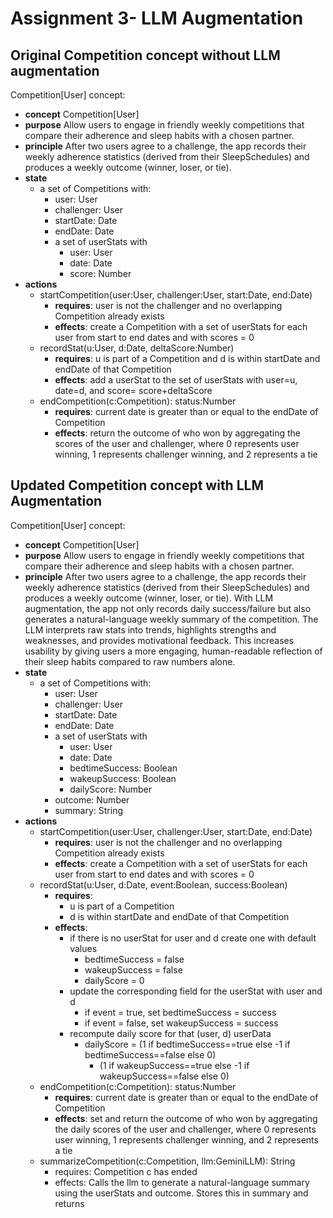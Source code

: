 # Assignment 3- LLM Augmentation

## Original Competition concept without LLM augmentation
Competition[User] concept:
- **concept** Competition[User]
- **purpose** Allow users to engage in friendly weekly competitions that compare their adherence and sleep habits with a chosen partner.
- **principle** After two users agree to a challenge, the app records their weekly adherence statistics (derived from their SleepSchedules) and produces a weekly outcome (winner, loser, or tie).
- **state**
    - a set of Competitions with:
        - user: User
        - challenger: User
        - startDate: Date
        - endDate: Date
        - a set of userStats with
            - user: User
            - date: Date
            - score: Number
- **actions**
    - startCompetition(user:User, challenger:User, start:Date, end:Date)
        - **requires**: user is not the challenger and no overlapping Competition already exists
        - **effects**: create a Competition with a set of userStats for each user from start to end dates and with scores = 0
    - recordStat(u:User, d:Date, deltaScore:Number)
        - **requires**: u is part of a Competition and d is within startDate and endDate of that Competition
        - **effects**: add a userStat to the set of userStats with user=u, date=d, and score= score+deltaScore
    - endCompetition(c:Competition): status:Number
        - **requires**: current date is greater than or equal to the endDate of Competition
        - **effects**: return the outcome of who won by aggregating the scores of the user and challenger, where 0 represents user winning, 1 represents challenger winning, and 2 represents a tie

## Updated Competition concept with LLM Augmentation
Competition[User] concept:
- **concept** Competition[User]
- **purpose** Allow users to engage in friendly weekly competitions that compare their adherence and sleep habits with a chosen partner.
- **principle** After two users agree to a challenge, the app records their weekly adherence statistics (derived from their SleepSchedules) and produces a weekly outcome (winner, loser, or tie). With LLM augmentation, the app not only records daily success/failure but also generates a natural-language weekly summary of the competition. The LLM interprets raw stats into trends, highlights strengths and weaknesses, and provides motivational feedback. This increases usability by giving users a more engaging, human-readable reflection of their sleep habits compared to raw numbers alone.
- **state**
    - a set of Competitions with:
        - user: User
        - challenger: User
        - startDate: Date
        - endDate: Date
        - a set of userStats with
            - user: User
            - date: Date
            - bedtimeSuccess: Boolean
            - wakeupSuccess: Boolean
            - dailyScore: Number
        - outcome: Number
        - summary: String
- **actions**
    - startCompetition(user:User, challenger:User, start:Date, end:Date)
        - **requires**: user is not the challenger and no overlapping Competition already exists
        - **effects**: create a Competition with a set of userStats for each user from start to end dates and with scores = 0
    - recordStat(u:User, d:Date, event:Boolean, success:Boolean)
        - **requires**:
            - u is part of a Competition
            - d is within startDate and endDate of that Competition
        - **effects**:
            - if there is no userStat for user and d create one with default values
                - bedtimeSuccess = false
                - wakeupSuccess = false
                - dailyScore = 0
            - update the corresponding field for the userStat with user and d
                - if event = true, set bedtimeSuccess = success
                - if event = false, set wakeupSuccess = success
            - recompute daily score for that (user, d) userData
                - dailyScore = (1 if bedtimeSuccess==true else -1 if bedtimeSuccess==false else 0)
                   + (1 if wakeupSuccess==true else -1 if wakeupSuccess==false else 0)
    - endCompetition(c:Competition): status:Number
        - **requires**: current date is greater than or equal to the endDate of Competition
        - **effects**: set and return the outcome of who won by aggregating the daily scores of the user and challenger, where 0 represents user winning, 1 represents challenger winning, and 2 represents a tie
    - summarizeCompetition(c:Competition, llm:GeminiLLM): String
        - requires: Competition c has ended
        - effects: Calls the llm to generate a natural-language summary using the userStats and outcome. Stores this in summary and returns
